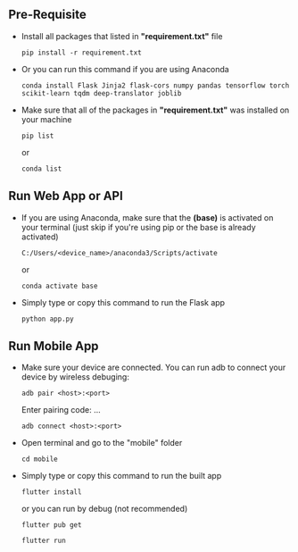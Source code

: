 ## Pre-Requisite
- Install all packages that listed in **"requirement.txt"** file
    ```
    pip install -r requirement.txt
    ```
- Or you can run this command if you are using Anaconda
    ```
    conda install Flask Jinja2 flask-cors numpy pandas tensorflow torch scikit-learn tqdm deep-translator joblib
    ```
- Make sure that all of the packages in **"requirement.txt"** was installed on your machine
    ```
    pip list
    ```
  or
    ```
    conda list
    ```
## Run Web App or API
- If you are using Anaconda, make sure that the **(base)** is activated on your terminal (just skip if you're using pip or the base is already activated)
    ```
    C:/Users/<device_name>/anaconda3/Scripts/activate
    ```
  or
    ```
    conda activate base
    ```
- Simply type or copy this command to run the Flask app
    ```
    python app.py
    ```
## Run Mobile App
- Make sure your device are connected. You can run adb to connect your device by wireless debuging:
    ```
    adb pair <host>:<port>
    ```
    Enter pairing code: ...
    ```
    adb connect <host>:<port>
    ```
- Open terminal and go to the "mobile" folder
    ```
    cd mobile
    ```
- Simply type or copy this command to run the built app
    ```
    flutter install
    ```
    or you can run by debug (not recommended)
    ```
    flutter pub get
    ```
    ```
    flutter run
    ```